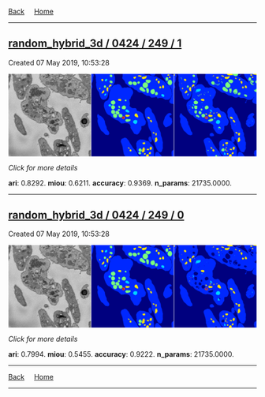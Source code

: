 
[Back](..)&nbsp;&nbsp;&nbsp;&nbsp;&nbsp;[Home](https://leapmanlab.github.io/snapshots)

---

<div class="summary"><a href="1"><h2>random_hybrid_3d / 0424 / 249 / 1</h2></a><p>Created 07 May 2019, 10:53:28
</p><a href="1"><img src="1/media/summary.png" align="center"></a><p>
<i>Click for more details</i>
</p></div>

**ari**: 0.8292. **miou**: 0.6211. **accuracy**: 0.9369. **n_params**: 21735.0000. 

---

<div class="summary"><a href="0"><h2>random_hybrid_3d / 0424 / 249 / 0</h2></a><p>Created 07 May 2019, 10:53:28
</p><a href="0"><img src="0/media/summary.png" align="center"></a><p>
<i>Click for more details</i>
</p></div>

**ari**: 0.7994. **miou**: 0.5455. **accuracy**: 0.9222. **n_params**: 21735.0000. 

---

[Back](..)&nbsp;&nbsp;&nbsp;&nbsp;&nbsp;[Home](https://leapmanlab.github.io/snapshots)

---